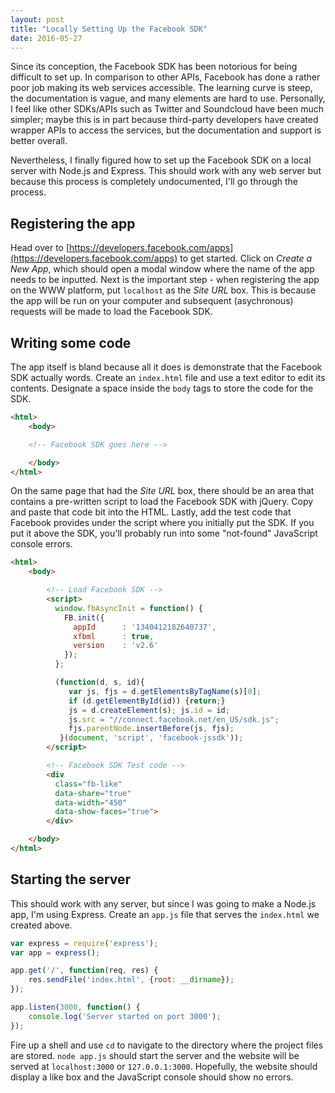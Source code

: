 ```yaml
---
layout: post
title: "Locally Setting Up the Facebook SDK"
date: 2016-05-27
---
```


Since its conception, the Facebook SDK has been notorious for being difficult to set up. In comparison to other APIs, Facebook has done a rather poor job making its web services accessible. The learning curve is steep, the documentation is vague, and many elements are hard to use. Personally, I feel like other SDKs/APIs such as Twitter and Soundcloud have been much simpler; maybe this is in part because third-party developers have created wrapper APIs to access the services, but the documentation and support is better overall.

Nevertheless, I finally figured how to set up the Facebook SDK on a local server with Node.js and Express. This should work with any web server but because this process is completely undocumented, I'll go through the process.

## Registering the app

Head over to [https://developers.facebook.com/apps](https://developers.facebook.com/apps) to get started. Click on *Create a New App*, which should open a modal window where the name of the app needs to be inputted. Next is the important step - when registering the app on the WWW platform, put `localhost` as the *Site URL* box. This is because the app will be run on your computer and subsequent (asychronous) requests will be made to load the Facebook SDK.

## Writing some code

The app itself is bland because all it does is demonstrate that the Facebook SDK actually words. Create an `index.html` file and use a text editor to edit its contents. Designate a space inside the `body` tags to store the code for the SDK.


```html
<html>
    <body>

    <!-- Facebook SDK goes here -->

    </body>
</html>
```

On the same page that had the *Site URL* box, there should be an area that contains a pre-written script to load the Facebook SDK with jQuery. Copy and paste that code bit into the HTML. Lastly, add the test code that Facebook provides under the script where you initially put the SDK. If you put it above the SDK, you'll probably run into some "not-found" JavaScript console errors.

```html
<html>
    <body>

        <!-- Load Facebook SDK -->
        <script>
          window.fbAsyncInit = function() {
            FB.init({
              appId      : '1340412182640737',
              xfbml      : true,
              version    : 'v2.6'
            });
          };

          (function(d, s, id){
             var js, fjs = d.getElementsByTagName(s)[0];
             if (d.getElementById(id)) {return;}
             js = d.createElement(s); js.id = id;
             js.src = "//connect.facebook.net/en_US/sdk.js";
             fjs.parentNode.insertBefore(js, fjs);
           }(document, 'script', 'facebook-jssdk'));
        </script>

        <!-- Facebook SDK Test code -->
        <div
          class="fb-like"
          data-share="true"
          data-width="450"
          data-show-faces="true">
        </div>

    </body>
</html>
```

## Starting the server

This should work with any server, but since I was going to make a Node.js app, I'm using Express. Create an `app.js` file that serves the `index.html` we created above.

```javascript
var express = require('express');
var app = express();

app.get('/', function(req, res) {
    res.sendFile('index.html', {root: __dirname});
});

app.listen(3000, function() {
    console.log('Server started on port 3000');
});
```

Fire up a shell and use `cd` to navigate to the directory where the project files are stored. `node app.js` should start the server and the website will be served at `localhost:3000` or `127.0.0.1:3000`. Hopefully, the website should display a like box and the JavaScript console should show no errors.
